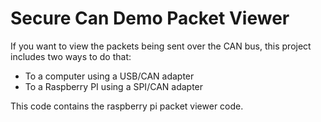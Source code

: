 # Secure Can Demo Packet Viewer

If you want to view the packets being sent over the CAN bus, this project includes two ways to do that:
* To a computer using a USB/CAN adapter
* To a Raspberry PI using a SPI/CAN adapter

This code contains the raspberry pi packet viewer code.
